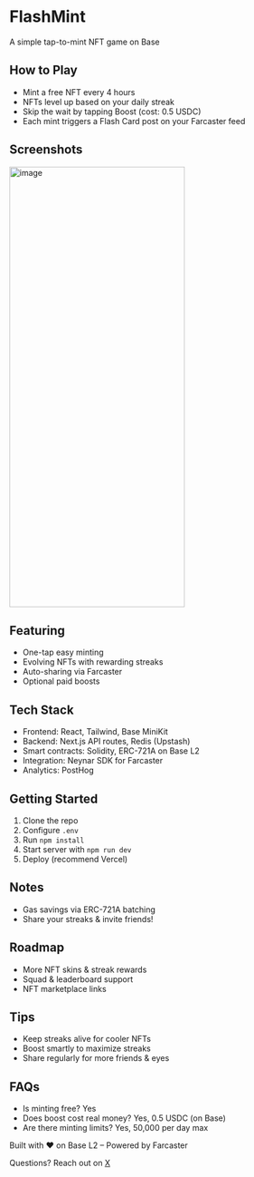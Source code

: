 # FlashMint

A simple tap-to-mint NFT game on Base

## How to Play

- Mint a free NFT every 4 hours
- NFTs level up based on your daily streak
- Skip the wait by tapping Boost (cost: 0.5 USDC)
- Each mint triggers a Flash Card post on your Farcaster feed

## Screenshots

<img width="310" height="777" alt="image" src="https://github.com/user-attachments/assets/4e2b8580-efd7-4393-9c15-aec8d55c9773" />

## Featuring
- One-tap easy minting  
- Evolving NFTs with rewarding streaks  
- Auto-sharing via Farcaster  
- Optional paid boosts

## Tech Stack

- Frontend: React, Tailwind, Base MiniKit  
- Backend: Next.js API routes, Redis (Upstash)  
- Smart contracts: Solidity, ERC-721A on Base L2  
- Integration: Neynar SDK for Farcaster  
- Analytics: PostHog  

## Getting Started

1. Clone the repo  
2. Configure `.env`  
3. Run `npm install`  
4. Start server with `npm run dev`  
5. Deploy (recommend Vercel)  

## Notes

- Gas savings via ERC-721A batching  
- Share your streaks & invite friends!

## Roadmap

- More NFT skins & streak rewards
- Squad & leaderboard support
- NFT marketplace links

## Tips

- Keep streaks alive for cooler NFTs
- Boost smartly to maximize streaks
- Share regularly for more friends & eyes

## FAQs

- Is minting free? Yes
- Does boost cost real money? Yes, 0.5 USDC (on Base)
- Are there minting limits? Yes, 50,000 per day max

Built with ❤️ on Base L2 – Powered by Farcaster

Questions? Reach out on [X](https://x.com/dineshcodes)
